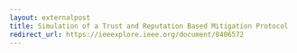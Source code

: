 ```yaml
---
layout: externalpost
title: Simulation of a Trust and Reputation Based Mitigation Protocol
redirect_url: https://ieeexplore.ieee.org/document/8406572
---
```

